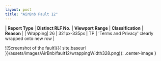 ```yaml
---
layout: post
title: "AirBnb Fault 12"
---
```

| **Report Type** | **Distinct RLF No.** | **Viewport Range** | **Classification** | **Reason** |
| Wrapping| 26 | 321px-335px | TP | 'Terms and Privacy' clearly wrapped onto new row | 

![Screenshot of the fault]({{ site.baseurl }}/assets/images/AirBnb/fault12/wrappingWidth328.png){: .center-image }